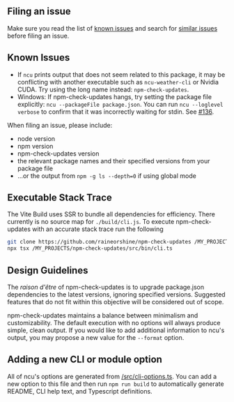 ## Filing an issue

Make sure you read the list of [known issues](https://github.com/raineorshine/npm-check-updates#known-issues) and search for [similar issues](https://github.com/raineorshine/npm-check-updates/issues) before filing an issue.

## Known Issues

- If `ncu` prints output that does not seem related to this package, it may be conflicting with another executable such as `ncu-weather-cli` or Nvidia CUDA. Try using the long name instead: `npm-check-updates`.
- Windows: If npm-check-updates hangs, try setting the package file explicitly: `ncu --packageFile package.json`. You can run `ncu --loglevel verbose` to confirm that it was incorrectly waiting for stdin. See [#136](https://github.com/raineorshine/npm-check-updates/issues/136#issuecomment-155721102).

When filing an issue, please include:

- node version
- npm version
- npm-check-updates version
- the relevant package names and their specified versions from your package file
- ...or the output from `npm -g ls --depth=0` if using global mode

## Executable Stack Trace

The Vite Build uses SSR to bundle all dependencies for efficiency. There currently is no source map for `./build/cli.js`. To execute npm-check-updates with an accurate stack trace run the following

```sh
git clone https://github.com/raineorshine/npm-check-updates /MY_PROJECTS
npx tsx /MY_PROJECTS/npm-check-updates/src/bin/cli.ts
```

## Design Guidelines

The _raison d'être_ of npm-check-updates is to upgrade package.json dependencies to the latest versions, ignoring specified versions. Suggested features that do not fit within this objective will be considered out of scope.

npm-check-updates maintains a balance between minimalism and customizability. The default execution with no options will always produce simple, clean output. If you would like to add additional information to ncu's output, you may propose a new value for the `--format` option.

## Adding a new CLI or module option

All of ncu's options are generated from [/src/cli-options.ts](https://github.com/raineorshine/npm-check-updates/blob/main/src/cli-options.ts). You can add a new option to this file and then run `npm run build` to automatically generate README, CLI help text, and Typescript definitions.
